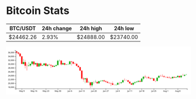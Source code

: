 # Bitcoin Stats

BTC/USDT|24h change|24h high|24h low|
|---|---|---|---|
|$24462.26|2.93%|$24888.00|$23740.00|

<img src="./chart.svg">
